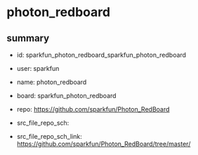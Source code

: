 # photon_redboard
 
## summary 
* id: sparkfun_photon_redboard_sparkfun_photon_redboard
* user: sparkfun
* name: photon_redboard
* board: sparkfun_photon_redboard
* repo: https://github.com/sparkfun/Photon_RedBoard



* src_file_repo_sch: 
* src_file_repo_sch_link: https://github.com/sparkfun/Photon_RedBoard/tree/master/






